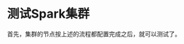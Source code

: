 测试Spark集群
=================================================================================
首先，集群的节点按上述的流程都配置完成之后，就可以测试了。
```shell

```
